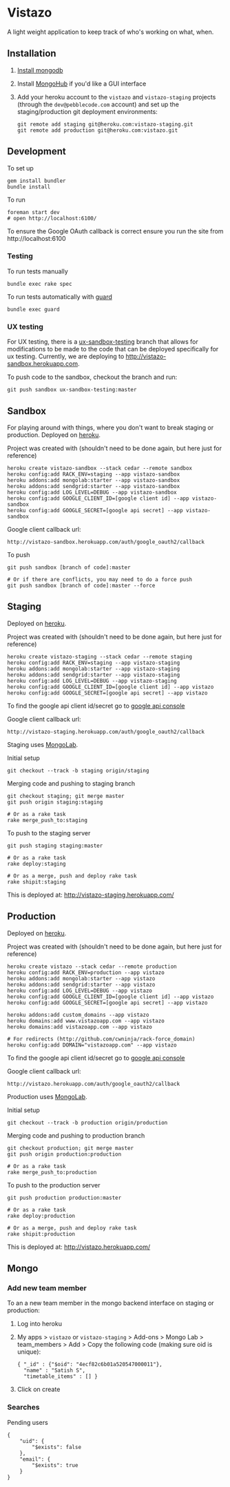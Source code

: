 # Vistazo

A light weight application to keep track of who's working on what, when.


## Installation

1. [Install mongodb](http://www.mongodb.org/display/DOCS/Quickstart+OS+X)
1. Install [MongoHub](http://mongohub.todayclose.com/) if you'd like a GUI interface
1. Add your heroku account to the `vistazo` and `vistazo-staging` projects (through the `dev@pebblecode.com` account) and set up the staging/production git deployment environments:

    ```
    git remote add staging git@heroku.com:vistazo-staging.git
    git remote add production git@heroku.com:vistazo.git
    ```

## Development

To set up

    gem install bundler
    bundle install

To run

    foreman start dev
    # open http://localhost:6100/

To ensure the Google OAuth callback is correct ensure you run the site from http://localhost:6100

### Testing

To run tests manually

    bundle exec rake spec

To run tests automatically with [guard](https://github.com/guard/guard)

    bundle exec guard

### UX testing

For UX testing, there is a [ux-sandbox-testing](http://github.com/pebblecode/vistazo/tree/ux-sandbox-testing) branch that allows for modifications to be made to the code that can be deployed specifically for ux testing. Currently, we are deploying to http://vistazo-sandbox.herokuapp.com.

To push code to the sandbox, checkout the branch and run:

    git push sandbox ux-sandbox-testing:master


## Sandbox

For playing around with things, where you don't want to break staging or production. 
Deployed on [heroku](http://www.heroku.com/).

Project was created with (shouldn't need to be done again, but here just for reference)

    heroku create vistazo-sandbox --stack cedar --remote sandbox
    heroku config:add RACK_ENV=staging --app vistazo-sandbox
    heroku addons:add mongolab:starter --app vistazo-sandbox
    heroku addons:add sendgrid:starter --app vistazo-sandbox
    heroku config:add LOG_LEVEL=DEBUG --app vistazo-sandbox
    heroku config:add GOOGLE_CLIENT_ID=[google client id] --app vistazo-sandbox
    heroku config:add GOOGLE_SECRET=[google api secret] --app vistazo-sandbox

Google client callback url:

    http://vistazo-sandbox.herokuapp.com/auth/google_oauth2/callback

To push

    git push sandbox [branch of code]:master
    
    # Or if there are conflicts, you may need to do a force push
    git push sandbox [branch of code]:master --force

## Staging

Deployed on [heroku](http://www.heroku.com/).

Project was created with (shouldn't need to be done again, but here just for reference)

    heroku create vistazo-staging --stack cedar --remote staging
    heroku config:add RACK_ENV=staging --app vistazo-staging
    heroku addons:add mongolab:starter --app vistazo-staging
    heroku addons:add sendgrid:starter --app vistazo-staging
    heroku config:add LOG_LEVEL=DEBUG --app vistazo-staging
    heroku config:add GOOGLE_CLIENT_ID=[google client id] --app vistazo
    heroku config:add GOOGLE_SECRET=[google api secret] --app vistazo

To find the google api client id/secret go to [google api console](https://code.google.com/apis/console/b/0/#project:565404561857:access)

Google client callback url:

    http://vistazo-staging.herokuapp.com/auth/google_oauth2/callback

Staging uses [MongoLab](http://devcenter.heroku.com/articles/mongolab).

Initial setup

    git checkout --track -b staging origin/staging

Merging code and pushing to staging branch

    git checkout staging; git merge master
    git push origin staging:staging

    # Or as a rake task
    rake merge_push_to:staging


To push to the staging server

    git push staging staging:master

    # Or as a rake task
    rake deploy:staging

    # Or as a merge, push and deploy rake task
    rake shipit:staging

This is deployed at: http://vistazo-staging.herokuapp.com/


## Production

Deployed on [heroku](http://www.heroku.com/).

Project was created with (shouldn't need to be done again, but here just for reference)

    heroku create vistazo --stack cedar --remote production
    heroku config:add RACK_ENV=production --app vistazo
    heroku addons:add mongolab:starter --app vistazo
    heroku addons:add sendgrid:starter --app vistazo
    heroku config:add LOG_LEVEL=DEBUG --app vistazo
    heroku config:add GOOGLE_CLIENT_ID=[google client id] --app vistazo
    heroku config:add GOOGLE_SECRET=[google api secret] --app vistazo
    
    heroku addons:add custom_domains --app vistazo
    heroku domains:add www.vistazoapp.com --app vistazo
    heroku domains:add vistazoapp.com --app vistazo
    
    # For redirects (http://github.com/cwninja/rack-force_domain)
    heroku config:add DOMAIN="vistazoapp.com" --app vistazo
    
To find the google api client id/secret go to [google api console](https://code.google.com/apis/console/b/0/#project:139948808699:access)

Google client callback url:

    http://vistazo.herokuapp.com/auth/google_oauth2/callback
    
Production uses [MongoLab](http://devcenter.heroku.com/articles/mongolab).

Initial setup

    git checkout --track -b production origin/production

Merging code and pushing to production branch

    git checkout production; git merge master
    git push origin production:production
    
    # Or as a rake task
    rake merge_push_to:production
    

To push to the production server

    git push production production:master
    
    # Or as a rake task
    rake deploy:production
    
    # Or as a merge, push and deploy rake task
    rake shipit:production
    
This is deployed at: http://vistazo.herokuapp.com/

## Mongo

### Add new team member

To an a new team member in the mongo backend interface on staging or production:

1. Log into heroku
1. My apps > `vistazo` or `vistazo-staging` > Add-ons > Mongo Lab > team_members > 
Add > Copy the following code (making sure oid is unique):

    ```
    { "_id" : {"$oid": "4ecf82c6b01a520547000011"},
      "name" : "Satish S",
      "timetable_items" : [] }
    ```
1. Click on create

### Searches

Pending users

    {
        "uid": {
            "$exists": false
        },
        "email": {
            "$exists": true
        }
    }
